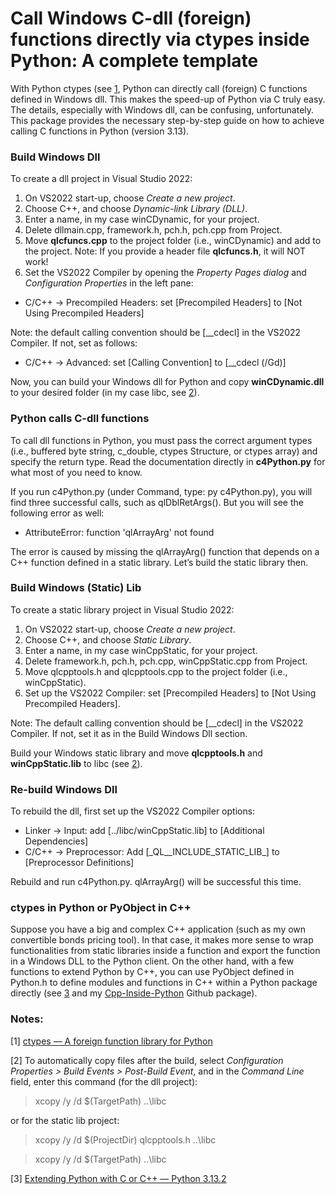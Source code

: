 # Call Windows C-dll (foreign) functions directly via ctypes inside Python: A complete template

With Python ctypes (see [1](#notes), Python can directly call (foreign) C functions defined in Windows dll. This makes the speed-up of Python via C truly easy. The details, especially with Windows dll, can be confusing, unfortunately. This package provides the necessary step-by-step guide on how to achieve calling C functions in Python (version 3.13).

### Build Windows Dll
To create a dll project in Visual Studio 2022:
1.	On VS2022 start-up, choose _Create a new project_.
2.	Choose C++, and choose _Dynamic-link Library (DLL)_.
3.	Enter a name, in my case winCDynamic, for your project.
4.	Delete dllmain.cpp, framework.h, pch.h, pch.cpp from Project.
5.	Move **qlcfuncs.cpp** to the project folder (i.e., winCDynamic) and add to the project. Note: If you provide a header file **qlcfuncs.h**, it will NOT work!
6.	Set the VS2022 Compiler by opening the _Property Pages dialog_ and _Configuration Properties_ in the left pane:
- C/C++ -> Precompiled Headers: set [Precompiled Headers] to [Not Using Precompiled Headers]

Note: the default calling convention should be [__cdecl] in the VS2022 Compiler. If not, set as follows:
- C/C++ -> Advanced: set [Calling Convention] to [__cdecl (/Gd)]
  
Now, you can build your Windows dll for Python and copy **winCDynamic.dll** to your desired folder (in my case libc, see [2](#notes)).

### Python calls C-dll functions
To call dll functions in Python, you must pass the correct argument types (i.e., buffered byte string, c_double, ctypes Structure, or ctypes array) and specify the return type. Read the documentation directly in **c4Python.py** for what most of you need to know.

If you run c4Python.py (under Command, type: py c4Python.py), you will find three successful calls, such as qlDblRetArgs(). But you will see the following error as well:
- AttributeError: function 'qlArrayArg' not found

The error is caused by missing the qlArrayArg() function that depends on a C++ function defined in a static library. Let’s build the static library then.

### Build Windows (Static) Lib
To create a static library project in Visual Studio 2022:
1.	On VS2022 start-up, choose _Create a new project_.
2.	Choose C++, and choose _Static Library_.
3.	Enter a name, in my case winCppStatic, for your project.
4.	Delete framework.h, pch.h, pch.cpp, winCppStatic.cpp from Project.
5.	Move qlcpptools.h and qlcpptools.cpp to the project folder (i.e., winCppStatic).
6.	Set up the VS2022 Compiler:	set [Precompiled Headers] to [Not Using Precompiled Headers].

Note: The default calling convention should be [__cdecl] in the VS2022 Compiler. If not, set it as in the Build Windows Dll section.

Build your Windows static library and move **qlcpptools.h** and **winCppStatic.lib** to libc (see [2](#notes)).

### Re-build Windows Dll
To rebuild the dll, first set up the VS2022 Compiler options:
- Linker -> Input: add [../libc/winCppStatic.lib] to [Additional Dependencies]
- C/C++ -> Preprocessor: Add [\_QL__INCLUDE_STATIC_LIB_] to [Preprocessor Definitions]

Rebuild and run c4Python.py. qlArrayArg() will be successful this time.

### ctypes in Python or PyObject in C++
Suppose you have a big and complex C++ application (such as my own convertible bonds pricing tool). In that case, it makes more sense to wrap functionalities from static libraries inside a function and export the function in a Windows DLL to the Python client. On the other hand, with a few functions to extend Python by C++, you can use PyObject defined in Python.h to define modules and functions in C++ within a Python package directly (see [3](#notes) and my [Cpp-Inside-Python](../../../Cpp-Inside-Python) Github package).

### Notes:
[1] [ctypes — A foreign function library for Python](https://docs.python.org/3/library/ctypes.html)

[2] To automatically copy files after the build, select _Configuration Properties > Build Events > Post-Build Event_, and in the *Command Line* field, enter this command (for the dll project):
> xcopy /y /d $(TargetPath)  ..\\libc

or for the static lib project:
> xcopy /y /d $(ProjectDir) qlcpptools.h ..\\libc

> xcopy /y /d $(TargetPath) ..\\libc

[3] [Extending Python with C or C++ — Python 3.13.2](https://docs.python.org/3/extending/extending.html)
